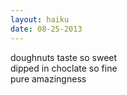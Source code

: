 ```yaml
---
layout: haiku
date: 08-25-2013
---
```


doughnuts taste so sweet<br>
dipped in choclate so fine<br>
pure amazingness
